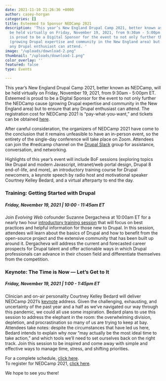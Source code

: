 ```yaml
---
date: 2021-11-10 21:26:36 +0000
author: casey-horgan
categories: []
title: Esteemed to Sponsor NEDCamp 2021
description: 'This year’s New England Drupal Camp 2021, better known as NEDCamp, will
  be held virtually on Friday, November 19, 2021, from 9:30am - 5:00pm ET. Esteemed
  is proud to be a Digital Sponsor for the event to not only further the NEDCamp cause
  (growing Drupal expertise and community in the New England area) but to ensure that
  any Drupal enthusiast can attend. '
image: "/uploads/download-2.png"
thumbnail: "/uploads/download-1.png"
color_overlay: ''
featured: false
type: Events

---
```

This year’s New England Drupal Camp 2021, better known as NEDCamp, will be held virtually on Friday, November 19, 2021, from 9:30am - 5:00pm ET. Esteemed is proud to be a Digital Sponsor for the event to not only further the NEDCamp cause (growing Drupal expertise and community in the New England area) but to ensure that any Drupal enthusiast can attend. The registration cost for NEDCamp 2021 is “pay-what-you-want,” and tickets can be obtained [here](https://ti.to/nedcamp/2021ticket).

After careful consideration, the organizers of NEDCamp 2021 have come to the conclusion that it remains unfeasible to have an in-person event, so the entirety of the single-day conference will take place on Zoom. Attendees can join the #nedcamp channel on the [Drupal Slack](https://www.drupal.org/user/login?destination=join-slack) group for assistance, conversation, and networking.

Highlights of this year’s event will include BoF sessions (exploring topics like Drupal and modern Javascript, intranet/web portal design, Drupal 8 end-of-life, and more), an introductory training course for Drupal newcomers, a keynote speech by radio host and motivational speaker Courtney Kelley Bedard, and a virtual afterparty to end the day.

### Training: Getting Started with Drupal

##### Friday, November 19, 2021 | 10:00 - 11:45am ET

Join _Evolving Web_ cofounder Suzanne Dergacheva at 10:00am ET for a nearly two hour [introductory training session](https://nedcamp.org/trainings/2021/training-getting-started-drupal) that will focus on best practices and helpful information for those new to Drupal. In this session, attendees will learn about the basics of Drupal and how to benefit from the open-source project and the extensive community that has been built up around it. Dergacheva will address the current and forecasted career prospects for Drupal talent and offer actionable ways in which Drupal professionals can advance in their chosen field and differentiate themselves from the competition.

### Keynote: The Time is Now — Let’s Get to It

##### Friday, November 19, 2021 | 1:00 - 1:45pm ET

Clinician and on-air personality Courtney Kelley Bedard will deliver NEDCamp 2021’s [keynote](https://nedcamp.org/sessions/2021/time-now-lets-get-it) address. Given the challenging, exhausting, and uncertainty of the past year and a half as we’ve navigated our way through this pandemic, we could all use some inspiration. Bedard plans to use this session to address the elephant in the room: the overwhelming division, depletion, and procrastination so many of us are trying to keep at bay. Attendees take notes: despite the circumstances that have led us here, Bedard intends to explain why _now_ “may actually be the most ideal time to take action,” and which tools we’ll need to set ourselves back on the right track. Join this session to be inspired and come away with simple and effective ways to manage time, stress, and shifting priorities.

For a complete schedule, [click here](https://nedcamp.org/schedule).  
To register for NEDCamp 2021, [click here](https://ti.to/nedcamp/2021ticket).

We hope to see you there!